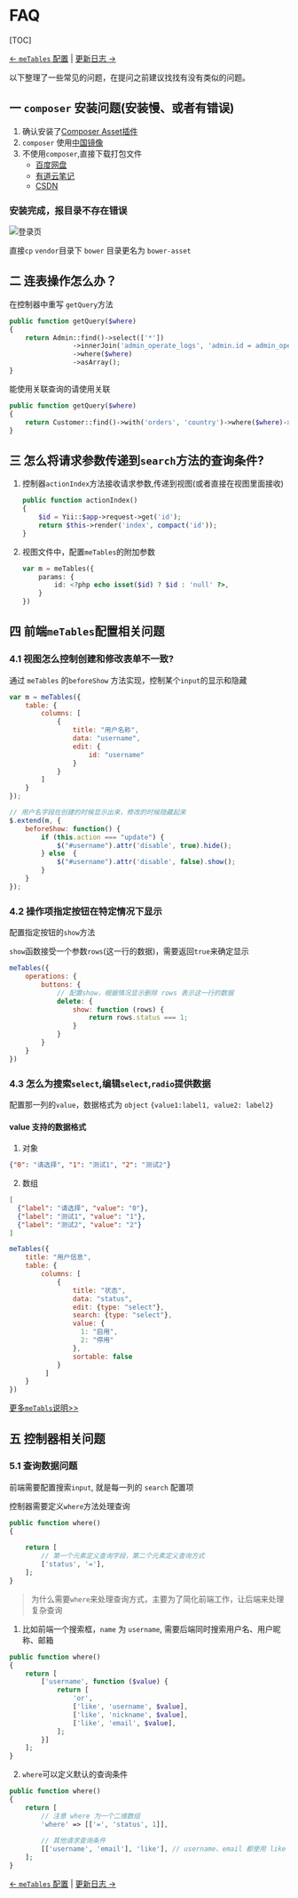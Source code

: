 FAQ
===

[TOC]

[← `meTables` 配置](./me-table.html) | [更新日志 →](/?page=change)

以下整理了一些常见的问题，在提问之前建议找找有没有类似的问题。

## 一 `composer` 安装问题(安装慢、或者有错误)

1. 确认安装了[Composer Asset插件](https://github.com/fxpio/composer-asset-plugin)
2. `composer` 使用[中国镜像](https://pkg.phpcomposer.com/)
3. 不使用`composer`,直接下载打包文件
   * [百度网盘](https://pan.baidu.com/s/1frc7FxxL1Pkf2dd06m0tlA)
   * [有道云笔记](https://note.youdao.com/ynoteshare1/index.html?id=4e1e59dd2ec2541796105d4d7afdb3c9)
   * [CSDN](https://download.csdn.net/download/myliujx/11193963)
   
### 安装完成，报目录不存在错误

![登录页](https://mylovegy.github.io/yii2-admin/docs/images/asset-error.png)

直接`cp` `vendor`目录下 `bower` 目录更名为 `bower-asset`


## 二 连表操作怎么办？

在控制器中重写 `getQuery`方法

```php
public function getQuery($where)
{
    return Admin::find()->select(['*'])
                ->innerJoin('admin_operate_logs', 'admin.id = admin_operate_logs.admin_id')
                ->where($where)
                ->asArray();
}
```

能使用关联查询的请使用关联

```php
public function getQuery($where)
{
    return Customer::find()->with('orders', 'country')->where($where)->asArray();
}
```

## 三 怎么将请求参数传递到`search`方法的查询条件?

1. 控制器`actionIndex`方法接收请求参数,传递到视图(或者直接在视图里面接收)

    ```php
    public function actionIndex()
    {
        $id = Yii::$app->request->get('id');
        return $this->render('index', compact('id'));
    }
    ```

2. 视图文件中，配置`meTables`的附加参数

    ```php
    var m = meTables({
        params: {
            id: <?php echo isset($id) ? $id : 'null' ?>,
        }
    })
    ```
    
## 四 前端`meTables`配置相关问题

### 4.1 视图怎么控制创建和修改表单不一致?

通过 `meTables` 的`beforeShow` 方法实现，控制某个`input`的显示和隐藏

```js
var m = meTables({
    table: {
        columns: [
            {
                title: "用户名称",
                data: "username",
                edit: {
                    id: "username"
                }
            }
        ]
    }
});

// 用户名字段在创建的时候显示出来，修改的时候隐藏起来
$.extend(m, {
    beforeShow: function() {
        if (this.action === "update") {
            $("#username").attr('disable', true).hide();
        } else  {
            $("#username").attr('disable', false).show();
        }
    }
});
```

### 4.2 操作项指定按钮在特定情况下显示

配置指定按钮的`show`方法

`show`函数接受一个参数`rows`(这一行的数据)，需要返回`true`来确定显示

```js
meTables({
    operations: {
        buttons: {
            // 配置show，根据情况显示删除 rows 表示这一行的数据
            delete: {
                show: function (rows) {
                    return rows.status === 1;
                }
            }
        }
    }
})
```

### 4.3 怎么为搜索`select`,编辑`select`,`radio`提供数据

配置那一列的`value`，数据格式为 `object` `{value1:label1, value2: label2}`

#### value 支持的数据格式

1. 对象
```json
{"0": "请选择", "1": "测试1", "2": "测试2"}
```
2. 数组
```json
[
  {"label": "请选择", "value": "0"}, 
  {"label": "测试1", "value": "1"}, 
  {"label": "测试2", "value": "2"}
]
```

```js
meTables({
    title: "用户信息",
    table: {
        columns: [
            {
                title: "状态",
                data: "status", 
                edit: {type: "select"},
                search: {type: "select"},
                value: {
                  1: "启用",
                  2: "停用"  
                },
                sortable: false
            }
         ]
    }
})

```

[更多`meTabls`说明>>](./me-table.html)

## 五 控制器相关问题

### 5.1 查询数据问题

前端需要配置搜索`input`, 就是每一列的 `search` 配置项

控制器需要定义`where`方法处理查询

```php
public function where()
{
    
    return [
        // 第一个元素定义查询字段，第二个元素定义查询方式
        ['status', '='],
    ];
}
```
>为什么需要`where`来处理查询方式，主要为了简化前端工作，让后端来处理复杂查询

1. 比如前端一个搜索框，`name` 为 `username`, 需要后端同时搜索用户名、用户昵称、邮箱
```php
public function where()
{
    return [
        ['username', function ($value) {
            return [
                'or', 
                ['like', 'username', $value], 
                ['like', 'nickname', $value],
                ['like', 'email', $value],
            ];
        }]
    ];
}
```

2. `where`可以定义默认的查询条件
```php
public function where()
{
    return [
        // 注意 where 为一个二维数组
        'where' => [['=', 'status', 1]],
        
        // 其他请求查询条件 
        [['username', 'email'], 'like'], // username、email 都使用 like 查询
    ];
}
```

[← `meTables` 配置](./me-table.html) | [更新日志 →](/?page=change)